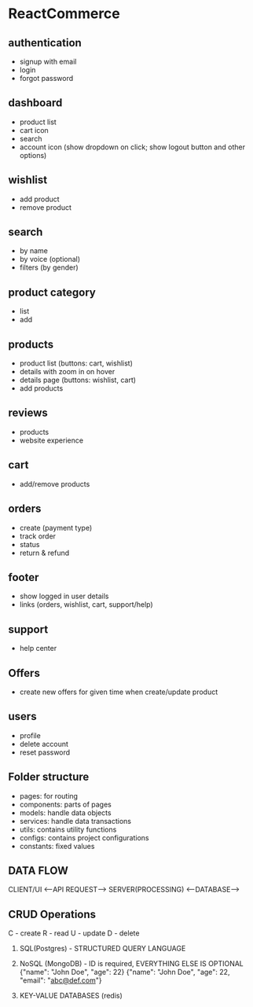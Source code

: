 # ReactCommerce

## authentication

- signup with email
- login
- forgot password

## dashboard

- product list
- cart icon
- search
- account icon (show dropdown on click; show logout button and other options)

## wishlist

- add product
- remove product

## search

- by name
- by voice (optional)
- filters (by gender)

## product category

- list
- add

## products

- product list (buttons: cart, wishlist)
- details with zoom in on hover
- details page (buttons: wishlist, cart)
- add products

## reviews

- products
- website experience

## cart

- add/remove products

## orders

- create (payment type)
- track order
- status
- return & refund

## footer

- show logged in user details
- links (orders, wishlist, cart, support/help)

## support

- help center

## Offers

- create new offers for given time when create/update product

## users

- profile
- delete account
- reset password

## Folder structure

- pages: for routing
- components: parts of pages
- models: handle data objects
- services: handle data transactions
- utils: contains utility functions
- configs: contains project configurations
- constants: fixed values

## DATA FLOW
CLIENT/UI  <--API REQUEST--> SERVER(PROCESSING) <--DATABASE-->

## CRUD Operations

C - create
R - read
U - update
D - delete

<!-- DATABASE TYPES -->
1. SQL(Postgres) - STRUCTURED QUERY LANGUAGE
2. NoSQL (MongoDB) - ID is required, EVERYTHING ELSE IS OPTIONAL
{"name": "John Doe", "age": 22}
{"name": "John Doe", "age": 22, "email": "<abc@def.com>"}

3. KEY-VALUE DATABASES (redis)
